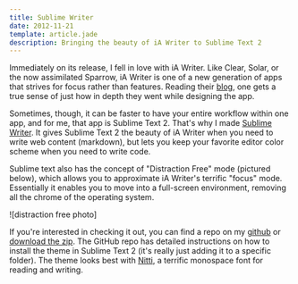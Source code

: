 ```yaml
---
title: Sublime Writer
date: 2012-11-21
template: article.jade
description: Bringing the beauty of iA Writer to Sublime Text 2
---
```


Immediately on its release, I fell in love with iA Writer. Like Clear, Solar, or the now assimilated Sparrow, iA Writer is one of a new generation of apps that strives for focus rather than features. Reading their [blog](http://informationarchitects.net/blog/responsive-typography-the-basics/ "Responsive Web Typography, the Basics."), one gets a true sense of just how in depth they went while designing the app.

Sometimes, though, it can be faster to have your entire workflow within one app, and for me, that app is Sublime Text 2. That's why I made [Sublime Writer](https://github.com/paulcpederson/sublime-writer "Sublime Writer"). It gives Sublime Text 2 the beauty of iA Writer when you need to write web content (markdown), but lets you keep your favorite editor color scheme when you need to write code.

Sublime text also has the concept of "Distraction Free" mode (pictured below), which allows you to approximate iA Writer's terrific "focus" mode. Essentially it enables you to move into a full-screen environment, removing all the chrome of the operating system.

![distraction free photo]

If you're interested in checking it out, you can find a repo on my [github](https://github.com/paulcpederson/sublime-writer) or [download the zip](/downloads/sublime-writer.zip). The GitHub repo has detailed instructions on how to install the theme in Sublime Text 2 (it's really just adding it to a specific folder). The theme looks best with [Nitti](http://www.boldmonday.com/en/nitti/), a terrific monospace font for reading and writing.

